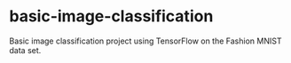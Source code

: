 # basic-image-classification
Basic image classification project using TensorFlow on the Fashion MNIST data set.
